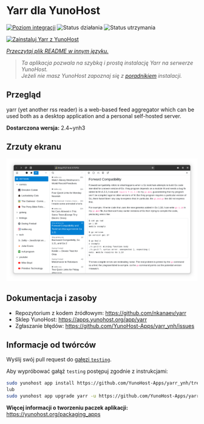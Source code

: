 <!--
To README zostało automatycznie wygenerowane przez <https://github.com/YunoHost/apps/tree/master/tools/readme_generator>
Nie powinno być ono edytowane ręcznie.
-->

# Yarr dla YunoHost

[![Poziom integracji](https://apps.yunohost.org/badge/integration/yarr)](https://ci-apps.yunohost.org/ci/apps/yarr/)
![Status działania](https://apps.yunohost.org/badge/state/yarr)
![Status utrzymania](https://apps.yunohost.org/badge/maintained/yarr)

[![Zainstaluj Yarr z YunoHost](https://install-app.yunohost.org/install-with-yunohost.svg)](https://install-app.yunohost.org/?app=yarr)

*[Przeczytaj plik README w innym języku.](./ALL_README.md)*

> *Ta aplikacja pozwala na szybką i prostą instalację Yarr na serwerze YunoHost.*  
> *Jeżeli nie masz YunoHost zapoznaj się z [poradnikiem](https://yunohost.org/install) instalacji.*

## Przegląd

yarr (yet another rss reader) is a web-based feed aggregator which can be used both as a desktop application and a personal self-hosted server.

**Dostarczona wersja:** 2.4~ynh3

## Zrzuty ekranu

![Zrzut ekranu z Yarr](./doc/screenshots/screenshot.png)

## Dokumentacja i zasoby

- Repozytorium z kodem źródłowym: <https://github.com/nkanaev/yarr>
- Sklep YunoHost: <https://apps.yunohost.org/app/yarr>
- Zgłaszanie błędów: <https://github.com/YunoHost-Apps/yarr_ynh/issues>

## Informacje od twórców

Wyślij swój pull request do [gałęzi `testing`](https://github.com/YunoHost-Apps/yarr_ynh/tree/testing).

Aby wypróbować gałąź `testing` postępuj zgodnie z instrukcjami:

```bash
sudo yunohost app install https://github.com/YunoHost-Apps/yarr_ynh/tree/testing --debug
lub
sudo yunohost app upgrade yarr -u https://github.com/YunoHost-Apps/yarr_ynh/tree/testing --debug
```

**Więcej informacji o tworzeniu paczek aplikacji:** <https://yunohost.org/packaging_apps>
